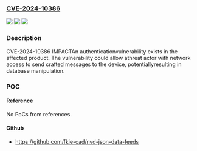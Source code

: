 ### [CVE-2024-10386](https://cve.mitre.org/cgi-bin/cvename.cgi?name=CVE-2024-10386)
![](https://img.shields.io/static/v1?label=Product&message=FactoryTalk%20ThinManager&color=blue)
![](https://img.shields.io/static/v1?label=Version&message=%3D%2011.2.0-11.2.9%20&color=brighgreen)
![](https://img.shields.io/static/v1?label=Vulnerability&message=CWE-306%20Missing%20Authentication%20for%20Critical%20Function&color=brighgreen)

### Description

CVE-2024-10386 IMPACTAn authenticationvulnerability exists in the affected product. The vulnerability could allow athreat actor with network access to send crafted messages to the device, potentiallyresulting in database manipulation.

### POC

#### Reference
No PoCs from references.

#### Github
- https://github.com/fkie-cad/nvd-json-data-feeds

